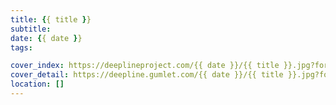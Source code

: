```yaml
---
title: {{ title }}
subtitle:
date: {{ date }}
tags:

cover_index: https://deeplineproject.com/{{ date }}/{{ title }}.jpg?format=auto&compress=true&ar=1:1&mode=crop&crop=smart
cover_detail: https://deepline.gumlet.com/{{ date }}/{{ title }}.jpg?format=auto&compress=true
location: []
---
```

